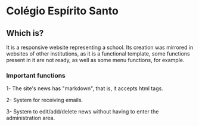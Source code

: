 # Colégio Espírito Santo
## Which is?
It is a responsive website representing a school. 
Its creation was mirrored in websites of other institutions, as it is a functional template, some functions present in it are not ready, as well as some menu functions, for example.

### Important functions 

1- The site's news has "markdown", that is, it accepts html tags.

2- System for receiving emails.

3- System to edit/add/delete news without having to enter the administration area. 
